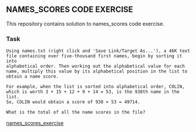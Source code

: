## NAMES_SCORES CODE EXERCISE

This repository contains solution to names_scores code exercise.

### Task
```
Using names.txt (right click and 'Save Link/Target As...'), a 46K text
file containing over five-thousand first names, begin by sorting it into
alphabetical order. Then working out the alphabetical value for each
name, multiply this value by its alphabetical position in the list to
obtain a name score.

For example, when the list is sorted into alphabetical order, COLIN,
which is worth 3 + 15 + 12 + 9 + 14 = 53, is the 938th name in the list.
So, COLIN would obtain a score of 938 × 53 = 49714.

What is the total of all the name scores in the file?
```
[names_scores_exercise](https://projecteuler.net/problem=22)
